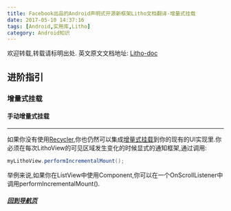 ```yaml
---
title: Facebook出品的Android声明式开源新框架Litho文档翻译-增量式挂载
date: 2017-05-10 14:37:16
tags: [Android,实用库,Litho]
category: Android知识
---
```


欢迎转载,转载请标明出处.
英文原文文档地址: [Litho-doc](http://fblitho.com/docs/inc-mount)
## 进阶指引
### 增量式挂载

</p>
</p>

#### 手动增量式挂载
---

如果你没有使用[Recycler](http://fblitho.com/javadoc/com/facebook/litho/widget/Recycler),你也仍然可以集成[增量式挂载](https://shikieiki.github.io/2017/04/27/Facebook%E5%87%BA%E5%93%81%E7%9A%84Android%E5%A3%B0%E6%98%8E%E5%BC%8F%E5%BC%80%E6%BA%90%E6%96%B0%E6%A1%86%E6%9E%B6Litho%E6%96%87%E6%A1%A3%E7%BF%BB%E8%AF%91-%E5%A2%9E%E9%87%8F%E5%BC%8F%E6%8C%82%E8%BD%BD/)到你的现有的UI实现里.你必须在每次LithoView的可见区域发生变化的时候显式的通知框架,通过调用:

``` java
myLithoView.performIncrementalMount();
```

举例来说,如果你在ListView中使用Component,你可以在一个OnScrollListener中调用performIncrementalMount().

</p>
</p>
</p>
</p>

##### [回到导航页](https://shikieiki.github.io/2017/05/04/Facebook%E5%87%BA%E5%93%81%E7%9A%84Android%E5%A3%B0%E6%98%8E%E5%BC%8F%E5%BC%80%E6%BA%90%E6%96%B0%E6%A1%86%E6%9E%B6Litho%E6%96%87%E6%A1%A3%E7%BF%BB%E8%AF%91-%E6%80%BB%E8%A7%88%E5%92%8C%E5%AF%BC%E8%88%AA/)
</p>
</p>
</p>
</p>
